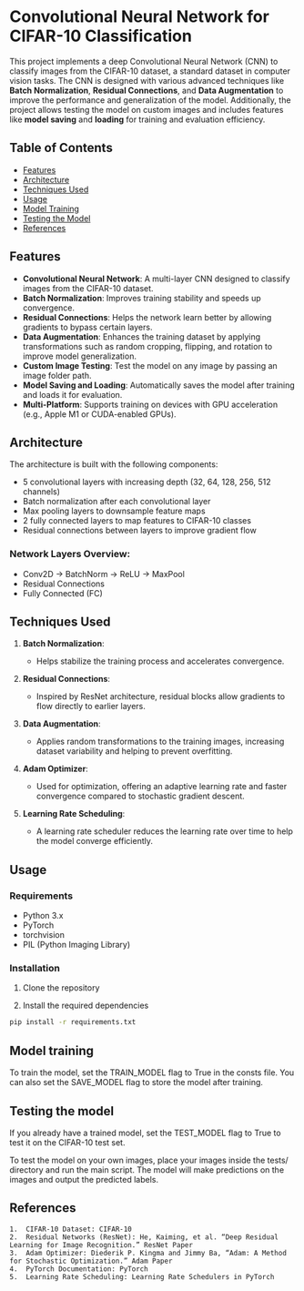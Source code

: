 # Convolutional Neural Network for CIFAR-10 Classification

This project implements a deep Convolutional Neural Network (CNN) to classify images from the CIFAR-10 dataset, a standard dataset in computer vision tasks. The CNN is designed with various advanced techniques like **Batch Normalization**, **Residual Connections**, and **Data Augmentation** to improve the performance and generalization of the model. Additionally, the project allows testing the model on custom images and includes features like **model saving** and **loading** for training and evaluation efficiency.

## Table of Contents

- [Features](#features)
- [Architecture](#architecture)
- [Techniques Used](#techniques-used)
- [Usage](#usage)
- [Model Training](#model-training)
- [Testing the Model](#testing-the-model)
- [References](#references)

## Features

- **Convolutional Neural Network**: A multi-layer CNN designed to classify images from the CIFAR-10 dataset.
- **Batch Normalization**: Improves training stability and speeds up convergence.
- **Residual Connections**: Helps the network learn better by allowing gradients to bypass certain layers.
- **Data Augmentation**: Enhances the training dataset by applying transformations such as random cropping, flipping, and rotation to improve model generalization.
- **Custom Image Testing**: Test the model on any image by passing an image folder path.
- **Model Saving and Loading**: Automatically saves the model after training and loads it for evaluation.
- **Multi-Platform**: Supports training on devices with GPU acceleration (e.g., Apple M1 or CUDA-enabled GPUs).

## Architecture

The architecture is built with the following components:

- 5 convolutional layers with increasing depth (32, 64, 128, 256, 512 channels)
- Batch normalization after each convolutional layer
- Max pooling layers to downsample feature maps
- 2 fully connected layers to map features to CIFAR-10 classes
- Residual connections between layers to improve gradient flow

### Network Layers Overview:

- Conv2D -> BatchNorm -> ReLU -> MaxPool
- Residual Connections
- Fully Connected (FC)

## Techniques Used

1. **Batch Normalization**:
   - Helps stabilize the training process and accelerates convergence.

2. **Residual Connections**:
   - Inspired by ResNet architecture, residual blocks allow gradients to flow directly to earlier layers.

3. **Data Augmentation**:
   - Applies random transformations to the training images, increasing dataset variability and helping to prevent overfitting.

4. **Adam Optimizer**:
   - Used for optimization, offering an adaptive learning rate and faster convergence compared to stochastic gradient descent.

5. **Learning Rate Scheduling**:
   - A learning rate scheduler reduces the learning rate over time to help the model converge efficiently.

## Usage

### Requirements

- Python 3.x
- PyTorch
- torchvision
- PIL (Python Imaging Library)

### Installation

1. Clone the repository

2. Install the required dependencies
```bash 
pip install -r requirements.txt
```

## Model training

To train the model, set the TRAIN_MODEL flag to True in the consts file. You can also set the SAVE_MODEL flag to store the model after training.

## Testing the model

If you already have a trained model, set the TEST_MODEL flag to True to test it on the CIFAR-10 test set.

To test the model on your own images, place your images inside the tests/ directory and run the main script. The model will make predictions on the images and output the predicted labels.

## References
	1.	CIFAR-10 Dataset: CIFAR-10
	2.	Residual Networks (ResNet): He, Kaiming, et al. “Deep Residual Learning for Image Recognition.” ResNet Paper
	3.	Adam Optimizer: Diederik P. Kingma and Jimmy Ba, “Adam: A Method for Stochastic Optimization.” Adam Paper
	4.	PyTorch Documentation: PyTorch
	5.	Learning Rate Scheduling: Learning Rate Schedulers in PyTorch



